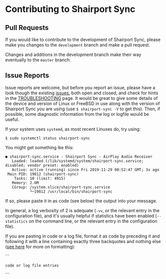 
Contributing to Shairport Sync
====

Pull Requests
----
If you would like to contribute to the development of Shairport Sync, please make you changes to the `development` branch and make a pull request.

Changes and additions in the development branch make their way eventually to the `master` branch.

Issue Reports
----
Issue reports are welcome, but before you report an issue, please have a look though the existing [issues](https://github.com/mikebrady/shairport-sync/issues), both open and closed, and check for hints in the [TROUBLESHOOTING](TROUBLESHOOTING.md) page. It would be great to give some details of the device and version of Linux or FreeBSD in use along with the version of Shairport Sync you are using (use `$ shairport-sync -V` to get this). Then, if possible, some diagnostic information from the log or logfile would be useful.

If your system uses `systemd`, as most recent Linuxes do, try using:
```
$ sudo systemctl status shairport-sync
```
You might get something lke this:
```
● shairport-sync.service - Shairport Sync - AirPlay Audio Receiver
   Loaded: loaded (/lib/systemd/system/shairport-sync.service; disabled; vendor preset: enabled)
   Active: active (running) since Fri 2019-11-29 08:52:47 GMT; 3s ago
 Main PID: 19812 (shairport-sync)
    Tasks: 10 (limit: 4915)
   Memory: 2.0M
   CGroup: /system.slice/shairport-sync.service
           └─19812 /usr/local/bin/shairport-sync

```

If so, please paste it in as code (see below) the output into your message.

In general, a log verbosity of 2 is adequate (`-vv`, or the relevant entry in the configuration file), and it's usually helpful if statistics have been enabled (`--statistics` on the command line, or the relevant entry in the configuration file).

If you are pasting in code or a log file, format it as code by preceding it and following it with a line containing exactly three backquotes and nothing else ([see here](https://guides.github.com/features/mastering-markdown/) for more on formatting): 

\`\`\`
```
code or log file entries
```
\`\`\`

